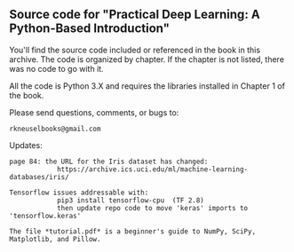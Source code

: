 Source code for "Practical Deep Learning: A Python-Based Introduction"
----------------------------------------------------------------------

You'll find the source code included or referenced in the book in this
archive.  The code is organized by chapter.  If the chapter is not listed,
there was no code to go with it.

All the code is Python 3.X and requires the libraries installed in Chapter 1
of the book.

Please send questions, comments, or bugs to:

    rkneuselbooks@gmail.com

Updates:

    page 84: the URL for the Iris dataset has changed:
                https://archive.ics.uci.edu/ml/machine-learning-databases/iris/

    Tensorflow issues addressable with:
                pip3 install tensorflow-cpu  (TF 2.8)
                then update repo code to move 'keras' imports to 'tensorflow.keras'

    The file *tutorial.pdf* is a beginner's guide to NumPy, SciPy, Matplotlib, and Pillow.


